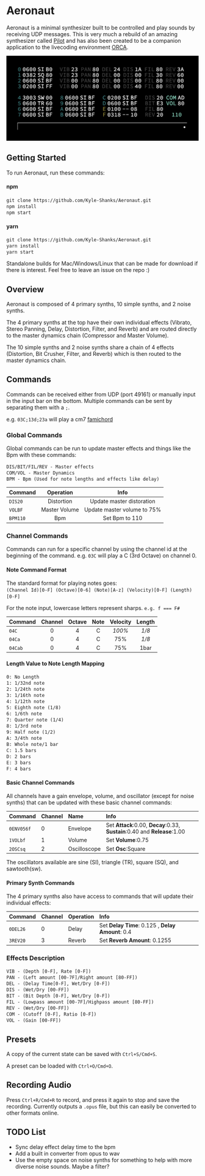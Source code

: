 # Aeronaut
Aeronaut is a minimal synthesizer built to be controlled and play sounds by receiving UDP messages. This is very much a rebuild of an amazing synthesizer called [Pilot](https://github.com/hundredrabbits/Pilot) and has also been created to be a companion application to the livecoding environment [ORCA](https://github.com/hundredrabbits/Orca).

![Aeronaut](img/aero.png)

## Getting Started
To run Aeronaut, run these commands:

#### **npm**
```
git clone https://github.com/Kyle-Shanks/Aeronaut.git
npm install
npm start
```
#### **yarn**
```
git clone https://github.com/Kyle-Shanks/Aeronaut.git
yarn install
yarn start
```

Standalone builds for Mac/Windows/Linux that can be made for download if there is interest. Feel free to leave an issue on the repo :)

## Overview
Aeronaut is composed of 4 primary synths, 10 simple synths, and 2 noise synths.

The 4 primary synths at the top have their own individual effects (Vibrato, Stereo Panning, Delay, Distortion, Filter, and Reverb) and are routed directly to the master dynamics chain (Compressor and Master Volume).

The 10 simple synths and 2 noise synths share a chain of 4 effects (Distortion, Bit Crusher, Filter, and Reverb) which is then routed to the master dynamics chain.

## Commands
Commands can be received either from UDP (port 49161) or manually input in the input bar on the bottom. Multiple commands can be sent by separating them with a `;`.

e.g. `03C;13d;23a` will play a cm7 [famichord](https://www.youtube.com/watch?v=aEjcK5JFEFE&feature=youtu.be&t=1709)

### Global Commands
Global commands can be run to update master effects and things like the Bpm with these commands:
```
DIS/BIT/FIL/REV - Master effects
COM/VOL - Master Dynamics
BPM - Bpm (Used for note lengths and effects like delay)
```

| Command  | Operation  |   Info   |
| :-       | :-:        | :-:      |
| `DIS20`  | Distortion | Update master distoration    |
| `VOLBF`  | Master Volume | Update master volume to 75%    |
| `BPM110`  | Bpm        | Set Bpm to 110     |

### Channel Commands
Commands can run for a specific channel by using the channel id at the beginning of the command. e.g. `03C` will play a C (3rd Octave) on channel 0.

#### **Note Command Format**
The standard format for playing notes goes:<br/>
`(Channel Id)[0-F] (Octave)[0-6] (Note)[A-z] (Velocity)[0-F] (Length)[0-F]`

For the note input, lowercase letters represent sharps. `e.g. f === F#`

| Command  | Channel | Octave | Note | Velocity | Length |
| :-       | :-:     | :-:    | :-:  | :-:      | :-:    |
| `04C`    | 0       | 4      | C    | _100%_   | _1/8_ |
| `04Ca`   | 0       | 4      | C    | 75%      | _1/8_ |
| `04Cab`  | 0       | 4      | C    | 75%      | 1bar   |

#### **Length Value to Note Length Mapping**
```
0: No Length
1: 1/32nd note
2: 1/24th note
3: 1/16th note
4: 1/12th note
5: Eighth note (1/8)
6: 1/6th note
7: Quarter note (1/4)
8: 1/3rd note
9: Half note (1/2)
A: 3/4th note
B: Whole note/1 bar
C: 1.5 bars
D: 2 bars
E: 3 bars
F: 4 bars
```

#### **Basic Channel Commands**
All channels have a gain envelope, volume, and oscillator (except for noise synths) that can be updated with these basic channel commands:

| Command     | Channel | Name         | Info |
| :-          | :-      | :-           | :-   |
| `0ENV056f`  | 0       | Envelope     | Set **Attack**:0.00, **Decay**:0.33, **Sustain**:0.40 and **Release**:1.00 |
| `1VOLbf`    | 1       | Volume       | Set **Volume**:0.75 |
| `2OSCsq`    | 2       | Oscilloscope | Set **Osc**:Square |

The oscillators available are sine (SI), triangle (TR), square (SQ), and sawtooth(sw).

#### **Primary Synth Commands**
The 4 primary synths also have access to commands that will update their individual effects:

| Command     | Channel | Operation  | Info |
| :-          | :-      | :-         | :-   |
| `0DEL26`    | 0       | Delay      | Set **Delay Time**: 0.125 , **Delay Amount**: 0.4  |
| `3REV20`    | 3       | Reverb     | Set **Reverb Amount**: 0.1255   |

### Effects Description
```
VIB - (Depth [0-F], Rate [0-F])
PAN - (Left amount [00-7F]/Right amount [80-FF])
DEL - (Delay Time[0-F], Wet/Dry [0-F])
DIS - (Wet/Dry [00-FF])
BIT - (Bit Depth [0-F], Wet/Dry [0-F])
FIL - (Lowpass amount [00-7F]/Highpass amount [80-FF])
REV - (Wet/Dry [00-FF])
COM - (Cutoff [0-F], Ratio [0-F])
VOL - (Gain [00-FF])
```

## Presets
A copy of the current state can be saved with `Ctrl+S/Cmd+S`.

A preset can be loaded with `Ctrl+O/Cmd+O`.

## Recording Audio
Press `Ctrl+R/Cmd+R` to record, and press it again to stop and save the recording. Currently outputs a `.opus` file, but this can easily be converted to other formats online.

## TODO List
* Sync delay effect delay time to the bpm
* Add a built in converter from opus to wav
* Use the empty space on noise synths for something to help with more diverse noise sounds. Maybe a filter?